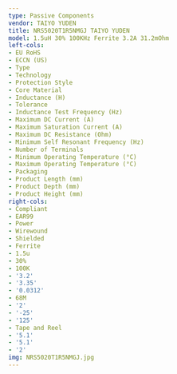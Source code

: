 ```yaml
---
type: Passive Components
vendor: TAIYO YUDEN
title: NRS5020T1R5NMGJ TAIYO YUDEN
model: 1.5uH 30% 100KHz Ferrite 3.2A 31.2mOhm
left-cols:
- EU RoHS
- ECCN (US)
- Type
- Technology
- Protection Style
- Core Material
- Inductance (H)
- Tolerance
- Inductance Test Frequency (Hz)
- Maximum DC Current (A)
- Maximum Saturation Current (A)
- Maximum DC Resistance (Ohm)
- Minimum Self Resonant Frequency (Hz)
- Number of Terminals
- Minimum Operating Temperature (°C)
- Maximum Operating Temperature (°C)
- Packaging
- Product Length (mm)
- Product Depth (mm)
- Product Height (mm)
right-cols:
- Compliant
- EAR99
- Power
- Wirewound
- Shielded
- Ferrite
- 1.5u
- 30%
- 100K
- '3.2'
- '3.35'
- '0.0312'
- 68M
- '2'
- '-25'
- '125'
- Tape and Reel
- '5.1'
- '5.1'
- '2'
img: NRS5020T1R5NMGJ.jpg
---
```

